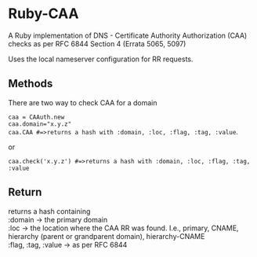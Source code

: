 # Ruby-CAA
A Ruby implementation of DNS - Certificate Authority Authorization (CAA) checks as per RFC 6844 Section 4 (Errata 5065, 5097)

Uses the local nameserver configuration for RR requests.

## Methods
There are two way to check CAA for a domain

`caa = CAAuth.new` <br>
`caa.domain="x.y.z"` <br>
`caa.CAA #=>returns a hash with :domain, :loc, :flag, :tag, :value`. 

or

`caa.check('x.y.z') #=>returns a hash with :domain, :loc, :flag, :tag, :value`

## Return
returns a hash containing <br>
:domain -> the primary domain <br>
:loc -> the location where the CAA RR was found. I.e., primary, CNAME, hierarchy (parent or grandparent domain), hierarchy-CNAME <br>
:flag, :tag, :value -> as per RFC 6844

